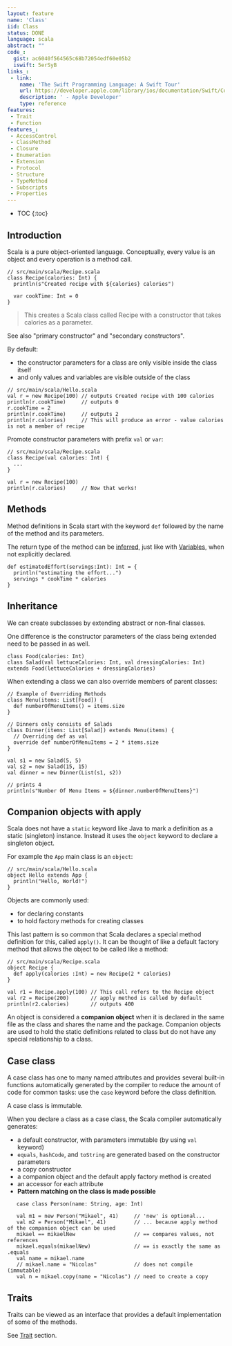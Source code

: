 ```yaml
---
layout: feature
name: 'Class'
iid: Class
status: DONE
language: scala
abstract: ""
code_:
  gist: ac6040f564565c68b72054edf60e05b2
  iswift: 5erSyB
links_:
 - link:
    name: 'The Swift Programming Language: A Swift Tour'
    url: https://developer.apple.com/library/ios/documentation/Swift/Conceptual/Swift_Programming_Language/GuidedTour.html#//apple_ref/doc/uid/TP40014097-CH2-ID1
    description: ' - Apple Developer'
    type: reference
features:
 - Trait
 - Function
features_:
 - AccessControl
 - ClassMethod
 - Closure
 - Enumeration
 - Extension
 - Protocol
 - Structure
 - TypeMethod
 - Subscripts
 - Properties
---
```


* TOC
{:toc}

## Introduction

Scala is a pure object-oriented language. Conceptually, every value is an object and every operation is a method call.

<pre><code>// src/main/scala/Recipe.scala
class Recipe(calories: Int) {
  println(s"Created recipe with ${calories} calories") 
  
  var cookTime: Int = 0
}
</code></pre>

> This creates a Scala class called Recipe with a constructor that takes calories as a parameter.

See also "primary constructor" and "secondary constructors".

By default:
- the constructor parameters for a class are only visible inside the class itself 
- and only values and variables are visible outside of the class

<pre><code>// src/main/scala/Hello.scala
val r = new Recipe(100) // outputs Created recipe with 100 calories
println(r.cookTime)     // outputs 0
r.cookTime = 2
println(r.cookTime)     // outputs 2
println(r.calories)     // This will produce an error - value calories is not a member of recipe
</code></pre>


Promote constructor parameters with prefix `val` or `var`:

<pre><code>// src/main/scala/Recipe.scala
class Recipe(val calories: Int) {
  ...
}

val r = new Recipe(100)
println(r.calories)     // Now that works!
</code></pre>


## Methods

Method definitions in Scala start with the keyword `def` followed by the name of the method and its parameters. 

The return type of the method can be [inferred](/functional/TypeInference), just like with [Variables](Variable), when not explicitly declared.

<pre><code>def estimatedEffort(servings:Int): Int = {
  println("estimating the effort...")
  servings * cookTime * calories 
}
</code></pre>


## Inheritance

We can create subclasses by extending abstract or non-final classes.

One difference is the constructor parameters of the class being extended need to be passed in as well.

<pre><code>class Food(calories: Int)
class Salad(val lettuceCalories: Int, val dressingCalories: Int)
extends Food(lettuceCalories + dressingCalories)
</code></pre>

When extending a class we can also override members of parent classes:

<pre><code>// Example of Overriding Methods 
class Menu(items: List[Food]) {
  def numberOfMenuItems() = items.size 
}

// Dinners only consists of Salads
class Dinner(items: List[Salad]) extends Menu(items) {
  // Overriding def as val
  override def numberOfMenuItems = 2 * items.size 
}

val s1 = new Salad(5, 5)
val s2 = new Salad(15, 15)
val dinner = new Dinner(List(s1, s2))

// prints 4
println(s"Number Of Menu Items = ${dinner.numberOfMenuItems}")
</code></pre>


## Companion objects with apply

Scala does not have a `static` keyword like Java to mark a definition as a static (singleton) instance. Instead it uses 
the `object` keyword to declare a singleton object.

For example the `App` main class is an `object`:

<pre><code>// src/main/scala/Hello.scala
object Hello extends App { 
  println("Hello, World!")
}
</code></pre>

Objects are commonly used:
- for declaring constants
- to hold factory methods for creating classes

This last pattern is so common that Scala declares a special method definition for this, called `apply()`. It can be thought
of like a default factory method that allows the object to be called like a method:

<pre><code>// src/main/scala/Recipe.scala
object Recipe {
  def apply(calories :Int) = new Recipe(2 * calories)
}

val r1 = Recipe.apply(100) // This call refers to the Recipe object
val r2 = Recipe(200)       // apply method is called by default
println(r2.calories)       // outputs 400
</code></pre>

An object is considered a __companion object__ when it is declared in the same file as the class and shares the name and 
the package. Companion objects are used to hold the static definitions related to class but do not have any special relationship 
to a class.


## Case class

A case class has one to many named attributes and provides several built-in functions automatically generated by the compiler
to reduce the amount of code for common tasks: use the `case` keyword before the class definition.

A case class is immutable.

When you declare a class as a case class, the Scala compiler automatically generates:
- a default constructor, with parameters immutable (by using `val` keyword)
- `equals`, `hashCode`, and `toString` are generated based on the constructor parameters
- a copy constructor
- a companion object and the default apply factory method is created
- an accessor for each attribute
- __Pattern matching on the class is made possible__

```
   case class Person(name: String, age: Int)
   
   val m1 = new Person("Mikael", 41)     // 'new' is optional...
   val m2 = Person("Mikael", 41)         // ... because apply method of the companion object can be used
   mikael == mikaelNew                   // == compares values, not references
   mikael.equals(mikaelNew)              // == is exactly the same as .equals
   val name = mikael.name
   // mikael.name = "Nicolas"            // does not compile (immutable)
   val n = mikael.copy(name = "Nicolas") // need to create a copy
```


## Traits

Traits can be viewed as an interface that provides a default implementation of some of the methods.

See [Trait](Trait) section.